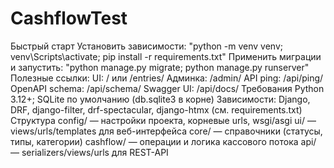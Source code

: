 # CashflowTest

Быстрый старт
Установить зависимости:
"python -m venv venv; venv\Scripts\activate; pip install -r requirements.txt"
Применить миграции и запустить:
"python manage.py migrate; python manage.py runserver"
Полезные ссылки:
UI: / или /entries/
Админка: /admin/
API ping: /api/ping/
OpenAPI schema: /api/schema/
Swagger UI: /api/docs/
Требования
Python 3.12+; SQLite по умолчанию (db.sqlite3 в корне)
Зависимости: Django, DRF, django-filter, drf-spectacular, django-htmx (см. requirements.txt)
Структура
config/ — настройки проекта, корневые urls, wsgi/asgi
ui/ — views/urls/templates для веб-интерфейса
core/ — справочники (статусы, типы, категории)
cashflow/ — операции и логика кассового потока
api/ — serializers/views/urls для REST-API
